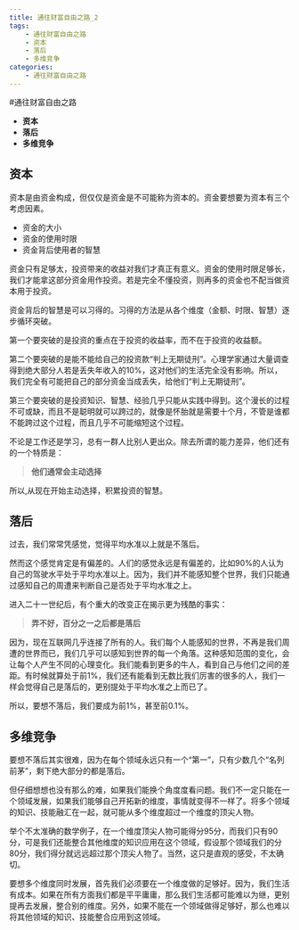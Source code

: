 ```yaml
---
title: 通往财富自由之路_2
tags:
	- 通往财富自由之路
	- 资本
	- 落后
	- 多维竞争
categories:
	- 通往财富自由之路
---
```


#通往财富自由之路


 - **资本**
 - **落后**
 - **多维竞争**



## 资本

资本是由资金构成，但仅仅是资金是不可能称为资本的。资金要想要为资本有三个考虑因素。

 - 资金的大小
 - 资金的使用时限
 - 资金背后使用者的智慧

资金只有足够太，投资带来的收益对我们才真正有意义。资金的使用时限足够长，我们才能拿这部分资金用作投资。若是完全不懂投资，则再多的资金也不配当做资本用于投资。

资金背后的智慧是可以习得的。习得的方法是从各个维度（金额、时限、智慧）逐步循环突破。

第一个要突破的是投资的重点在于投资的收益率，而不在于投资的收益额。

第二个要突破的是能不能给自己的投资款“判上无期徒刑”。心理学家通过大量调查得到绝大部分人若是丢失年收入的10%，这对他们的生活完全没有影响。所以，我们完全有可能把自己的部分资金当成丢失，给他们“判上无期徒刑”。

第三个要突破的是投资知识、智慧、经验几乎只能从实践中得到。这个漫长的过程不可或缺，而且不是聪明就可以跨过的，就像是怀胎就是需要十个月，不管是谁都不能跨过这个过程，而且几乎不可能缩短这个过程。

不论是工作还是学习，总有一群人比别人更出众。除去所谓的能力差异，他们还有的一个特质是：
>**他们通常会主动选择**

所以,从现在开始主动选择，积累投资的智慧。

## 落后

过去，我们常常凭感觉，觉得平均水准以上就是不落后。

然而这个感觉肯定是有偏差的。人们的感觉永远是有偏差的，比如90%的人认为自己的驾驶水平处于平均水准以上。因为，我们并不能感知整个世界，我们只能通过感知自己的周遭来判断自己是否处于平均水准之上。

进入二十一世纪后，有个重大的改变正在揭示更为残酷的事实：
>**弄不好，百分之一之后都是落后**

因为，现在互联网几乎连接了所有的人。我们每个人能感知的世界，不再是我们周遭的世界而已，我们几乎可以感知到世界的每一个角落。这种感知范围的变化，会让每个人产生不同的心理变化。我们能看到更多的牛人，看到自己与他们之间的差距。有时候就算处于前1%，我们还有能看到无数比我们厉害的很多的人，我们一样会觉得自己是落后的，更别提处于平均水准之上而已了。

所以，要想不落后，我们要成为前1%，甚至前0.1%。


## 多维竞争

要想不落后其实很难，因为在每个领域永远只有一个“第一”，只有少数几个“名列前茅”，剩下绝大部分的都是落后。

但仔细想想也没有那么的难，如果我们能换个角度度看问题。我们不一定只能在一个领域发展，如果我们能够自己开拓新的维度，事情就变得不一样了。将多个领域的知识、技能融汇在一起，就可能从多个维度超过一个维度的顶尖人物。

举个不太准确的数学例子，在一个维度顶尖人物可能得分95分，而我们只有90分，可是我们还能整合其他维度的知识应用在这个领域，假设那个领域我们的分80分，我们得分就远远超过那个顶尖人物了。当然，这只是直观的感受，不太确切。

要想多个维度同时发展，首先我们必须要在一个维度做的足够好。因为，我们生活有成本。如果在所有方面我们都是平平庸庸，那么我们生活都可能难以为继，更别提再去发展，整合别的维度。另外，如果不能在一个领域做得足够好，那么也难以将其他领域的知识、技能整合应用到这领域。
